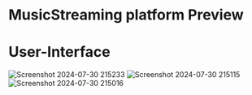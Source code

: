 # MusicStreaming platform Preview
# User-Interface
![Screenshot 2024-07-30 215233](https://github.com/user-attachments/assets/b0af8e2f-34ec-4e28-bbd5-68331ee648ec)
![Screenshot 2024-07-30 215115](https://github.com/user-attachments/assets/5e301917-5e0a-4f60-8cb2-09d8674585e9)
![Screenshot 2024-07-30 215016](https://github.com/user-attachments/assets/b5ea785f-f0d8-46a0-9427-6aa2ee5e87e2)

